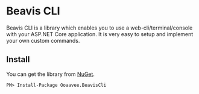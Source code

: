 # Beavis CLI

Beavis CLI is a library which enables you to use a web-cli/terminal/console with your ASP.NET Core application. It is very easy to setup and implement your own custom commands.

## Install

You can get the library from <a href="https://www.nuget.org/packages/Ooaavee.Xxxx">NuGet</a>.

```
PM> Install-Package Ooaavee.BeavisCli
```

